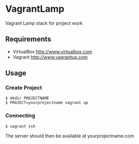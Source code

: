 # VagrantLamp
Vagrant Lamp stack for project work

Requirements
------------
* VirtualBox <http://www.virtualbox.com>
* Vagrant <http://www.vagrantup.com>

Usage
-----
### Create Project
  	$ mkdir PROJECTNAME
  	$ PROJECT=yourprojectname vagrant up

### Connecting
	$ vagrant ssh

The server should then be available at yourprojectname.com
